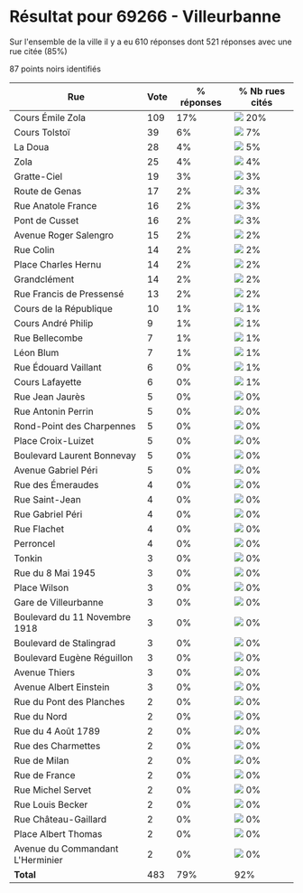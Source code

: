 # Résultat pour 69266 - Villeurbanne

Sur l'ensemble de la ville il y a eu 610 réponses dont 521 réponses avec une rue citée (85%)

87 points noirs identifiés

| Rue | Vote | % réponses | % Nb rues cités|
|-----|------|------------|----------------|
| Cours Émile Zola | 109 | 17% | <img src="../../img/bar_20.gif" />&nbsp;20%|
| Cours Tolstoï | 39 | 6% | <img src="../../img/bar_7.gif" />&nbsp;7%|
| La Doua | 28 | 4% | <img src="../../img/bar_5.gif" />&nbsp;5%|
| Zola | 25 | 4% | <img src="../../img/bar_4.gif" />&nbsp;4%|
| Gratte-Ciel | 19 | 3% | <img src="../../img/bar_3.gif" />&nbsp;3%|
| Route de Genas | 17 | 2% | <img src="../../img/bar_3.gif" />&nbsp;3%|
| Rue Anatole France | 16 | 2% | <img src="../../img/bar_3.gif" />&nbsp;3%|
| Pont de Cusset | 16 | 2% | <img src="../../img/bar_3.gif" />&nbsp;3%|
| Avenue Roger Salengro | 15 | 2% | <img src="../../img/bar_2.gif" />&nbsp;2%|
| Rue Colin | 14 | 2% | <img src="../../img/bar_2.gif" />&nbsp;2%|
| Place Charles Hernu | 14 | 2% | <img src="../../img/bar_2.gif" />&nbsp;2%|
| Grandclément | 14 | 2% | <img src="../../img/bar_2.gif" />&nbsp;2%|
| Rue Francis de Pressensé | 13 | 2% | <img src="../../img/bar_2.gif" />&nbsp;2%|
| Cours de la République | 10 | 1% | <img src="../../img/bar_1.gif" />&nbsp;1%|
| Cours André Philip | 9 | 1% | <img src="../../img/bar_1.gif" />&nbsp;1%|
| Rue Bellecombe | 7 | 1% | <img src="../../img/bar_1.gif" />&nbsp;1%|
| Léon Blum | 7 | 1% | <img src="../../img/bar_1.gif" />&nbsp;1%|
| Rue Édouard Vaillant | 6 | 0% | <img src="../../img/bar_1.gif" />&nbsp;1%|
| Cours Lafayette | 6 | 0% | <img src="../../img/bar_1.gif" />&nbsp;1%|
| Rue Jean Jaurès | 5 | 0% | <img src="../../img/bar_0.gif" />&nbsp;0%|
| Rue Antonin Perrin | 5 | 0% | <img src="../../img/bar_0.gif" />&nbsp;0%|
| Rond-Point des Charpennes | 5 | 0% | <img src="../../img/bar_0.gif" />&nbsp;0%|
| Place Croix-Luizet | 5 | 0% | <img src="../../img/bar_0.gif" />&nbsp;0%|
| Boulevard Laurent Bonnevay | 5 | 0% | <img src="../../img/bar_0.gif" />&nbsp;0%|
| Avenue Gabriel Péri | 5 | 0% | <img src="../../img/bar_0.gif" />&nbsp;0%|
| Rue des Émeraudes | 4 | 0% | <img src="../../img/bar_0.gif" />&nbsp;0%|
| Rue Saint-Jean | 4 | 0% | <img src="../../img/bar_0.gif" />&nbsp;0%|
| Rue Gabriel Péri | 4 | 0% | <img src="../../img/bar_0.gif" />&nbsp;0%|
| Rue Flachet | 4 | 0% | <img src="../../img/bar_0.gif" />&nbsp;0%|
| Perroncel | 4 | 0% | <img src="../../img/bar_0.gif" />&nbsp;0%|
| Tonkin | 3 | 0% | <img src="../../img/bar_0.gif" />&nbsp;0%|
| Rue du 8 Mai 1945 | 3 | 0% | <img src="../../img/bar_0.gif" />&nbsp;0%|
| Place Wilson | 3 | 0% | <img src="../../img/bar_0.gif" />&nbsp;0%|
| Gare de Villeurbanne | 3 | 0% | <img src="../../img/bar_0.gif" />&nbsp;0%|
| Boulevard du 11 Novembre 1918 | 3 | 0% | <img src="../../img/bar_0.gif" />&nbsp;0%|
| Boulevard de Stalingrad | 3 | 0% | <img src="../../img/bar_0.gif" />&nbsp;0%|
| Boulevard Eugène Réguillon | 3 | 0% | <img src="../../img/bar_0.gif" />&nbsp;0%|
| Avenue Thiers | 3 | 0% | <img src="../../img/bar_0.gif" />&nbsp;0%|
| Avenue Albert Einstein | 3 | 0% | <img src="../../img/bar_0.gif" />&nbsp;0%|
| Rue du Pont des Planches | 2 | 0% | <img src="../../img/bar_0.gif" />&nbsp;0%|
| Rue du Nord | 2 | 0% | <img src="../../img/bar_0.gif" />&nbsp;0%|
| Rue du 4 Août 1789 | 2 | 0% | <img src="../../img/bar_0.gif" />&nbsp;0%|
| Rue des Charmettes | 2 | 0% | <img src="../../img/bar_0.gif" />&nbsp;0%|
| Rue de Milan | 2 | 0% | <img src="../../img/bar_0.gif" />&nbsp;0%|
| Rue de France | 2 | 0% | <img src="../../img/bar_0.gif" />&nbsp;0%|
| Rue Michel Servet | 2 | 0% | <img src="../../img/bar_0.gif" />&nbsp;0%|
| Rue Louis Becker | 2 | 0% | <img src="../../img/bar_0.gif" />&nbsp;0%|
| Rue Château-Gaillard | 2 | 0% | <img src="../../img/bar_0.gif" />&nbsp;0%|
| Place Albert Thomas | 2 | 0% | <img src="../../img/bar_0.gif" />&nbsp;0%|
| Avenue du Commandant L'Herminier | 2 | 0% | <img src="../../img/bar_0.gif" />&nbsp;0%|
| **Total** | 483 | 79% | 92%|
